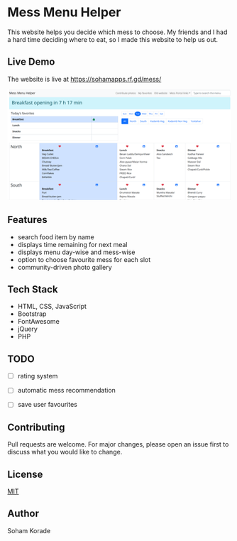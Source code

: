 # Mess Menu Helper

This website helps you decide which mess to choose. My friends and I had a hard time deciding where to eat, so I made this website to help us out.

## Live Demo

The website is live at https://sohamapps.rf.gd/mess/

![Screenshot](screenshot.png)

## Features

- search food item by name
- displays time remaining for next meal
- displays menu day-wise and mess-wise
- option to choose favourite mess for each slot
- community-driven photo gallery

## Tech Stack

- HTML, CSS, JavaScript
- Bootstrap
- FontAwesome
- jQuery
- PHP

## TODO

- [ ] rating system
- [ ] automatic mess recommendation
- [ ] save user favourites


## Contributing

Pull requests are welcome. For major changes, please open an issue first to discuss what you would like to change.


## License

[MIT](LICENSE)

## Author

Soham Korade